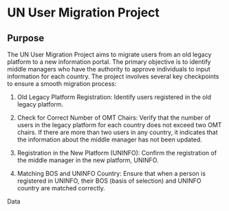 # UN User Migration Project

## Purpose
The UN User Migration Project aims to migrate users from an old legacy platform to a new information portal. The primary objective is to identify middle managers who have the authority to approve individuals to input information for each country. The project involves several key checkpoints to ensure a smooth migration process:

1. Old Legacy Platform Registration: Identify users registered in the old legacy platform.

2. Check for Correct Number of OMT Chairs: Verify that the number of users in the legacy platform for each country does not exceed two OMT chairs. If there are more than two users in any country, it indicates that the information about the middle manager has not been updated.

3. Registration in the New Platform (UNINFO): Confirm the registration of the middle manager in the new platform, UNINFO.

4. Matching BOS and UNINFO Country: Ensure that when a person is registered in UNINFO, their BOS (basis of selection) and UNINFO country are matched correctly.

Data
